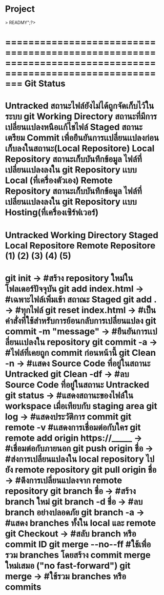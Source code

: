 # Project
<?php echo"# Project" >> READMY";?>
===========================================================================================================
Git Status
===========================================================================================================
Untracked สถานะไฟล์ยังไม่ได้ถูกจัดเก็บไว้ในระบบ git
Working Directory สถานะที่มีการเปลี่ยนเเปลงหนือเเก้ไชไฟล์
Staged สถานะเตรียม Commit เพื่อยืนยันการเเปลี่ยนเเปลงก่อนเก็บลงในสถานะ(Local Repositore)
Local Repository สถานะเก็บบันทึกข้อมูล ไฟล์ที่เปลี่ยนเเปลงลงใน git Repository เเบบ Local (ที่เครื่องตัวเอง)
Remote Repository สถานะเก็บบันทึกข้อมูล ไฟล์ที่เปลี่ยนเเปลงลงใน git Repository เเบบ  Hosting(ที่เครื่องเซิร์ฟเวอร์)
===========================================================================================================
Untracked  Working Directory  Staged  Local Repositore  Remote Repositore 
   (1)            (2)           (3)         (4)                (5)
===========================================================================================================
git init -> #สร้าง repository ใหม่ในโฟลเดอร์ปัจจุบัน
git add index.html  ->  #เฉพาะไฟล์เพิ่มเข้า สถาณะ Staged
git add .  ->  #ทุกไฟล์
git reset index.html ->  #เป็นคำสั่งที่ใช้สำหรับการย้อนกลับการเปลี่ยนแปลง
git commit -m "message"  ->  #ยืนยันการเเปลี่ยนเเปลงใน repository
git commit -a  ->  #ไฟล์ที่เคยถูก commit ก่อนหน้านี้
git Clean -n  ->  #เเสดง Source Code ที่อยู่ในสถานะ Untracked 
git Clean -df  ->  #ลบ  Source Code ที่อยู่ในสถานะ Untracked
git status -> #แสดงสถานะของไฟล์ใน workspace เมื่อเทียบกับ staging area
git log  ->  #แสดงประวัติการ commit
git remote  -v  #เเสดงการเชื่อมต่อกับใคร
git remote add origin https://_____  ->  #เชื่อมต่อกับภายนอก
git push origin ชื่อ  ->  #ส่งการเปลี่ยนแปลงใน local repository ไปยัง remote repository
git pull origin ชื่อ  ->  #ดึงการเปลี่ยนแปลงจาก remote repository
git branch ชื่อ  ->  #สร้าง branch ใหม่
git branch -d ชื่อ  ->  #ลบ branch อย่างปลอดภัย
git branch -a  ->  #แสดง branches ทั้งใน local และ remote
git Checkout  ->  #สลับ branch หรือ commit ID
git merge --no--ff #ใช้เพื่อรวม branches โดยสร้าง commit merge ใหม่เสมอ ("no fast-forward")
git merge  ->  #ใช้รวม branches หรือ commits
===========================================================================================================
<a href = "https://drive.google.com/file/d/1ct77nIFNMuUC0dUKU5fTjFV8OiTXTFpE/view"></a>
